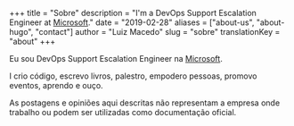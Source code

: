 +++
title = "Sobre"
description = "I'm a DevOps Support Escalation Engineer at [Microsoft](https://www.microsoft.com/)."
date = "2019-02-28"
aliases = ["about-us", "about-hugo", "contact"]
author = "Luiz Macedo"
slug = "sobre"
translationKey = "about"
+++

Eu sou DevOps Support Escalation Engineer na [Microsoft](https://www.microsoft.com/).

I crio código, escrevo livros, palestro, empodero pessoas, promovo eventos, aprendo e ouço.

As postagens e opiniões aqui descritas não representam a empresa onde trabalho ou podem ser utilizadas como documentação oficial.